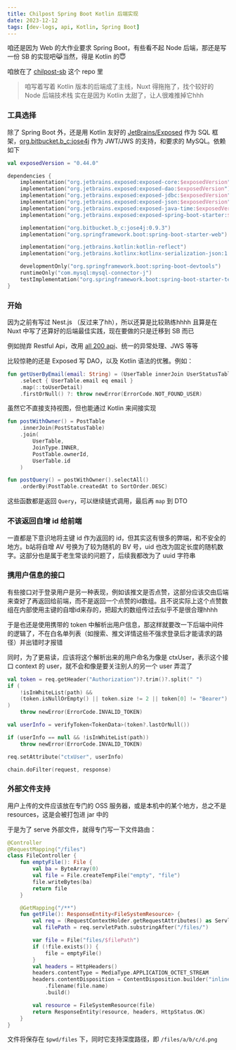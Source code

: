 ```yaml
---
title: Chilpost Spring Boot Kotlin 后端实现
date: 2023-12-12
tags: [dev-logs, api, Kotlin, Spring Boot]
---
```


咱还是因为 Web 的大作业要求 Spring Boot，有些看不起 Node 后端，那还是写一份 SB 的实现吧😹当然，得是 Kotlin 的😇

咱放在了 [chilpost-sb] 这个 repo 里

> 咱写着写着 Kotlin 版本的后端成了主线，Nuxt 得拖拖了，找个较好的 Node 后端技术栈
> 实在是因为 Kotlin 太甜了，让人很难推掉它hhh

### 工具选择

除了 Spring Boot 外，还是用 Kotlin 友好的 [JetBrains/Exposed] 作为 SQL 框架，[org.bitbucket.b_c:jose4j] 作为 JWT/JWS 的支持，和要求的 MySQL。依赖如下

```kotlin
val exposedVersion = "0.44.0"

dependencies {
    implementation("org.jetbrains.exposed:exposed-core:$exposedVersion")
    implementation("org.jetbrains.exposed:exposed-dao:$exposedVersion")
    implementation("org.jetbrains.exposed:exposed-jdbc:$exposedVersion")
    implementation("org.jetbrains.exposed:exposed-json:$exposedVersion")
    implementation("org.jetbrains.exposed:exposed-java-time:$exposedVersion")
    implementation("org.jetbrains.exposed:exposed-spring-boot-starter:$exposedVersion")

    implementation("org.bitbucket.b_c:jose4j:0.9.3")
    implementation("org.springframework.boot:spring-boot-starter-web")

    implementation("org.jetbrains.kotlin:kotlin-reflect")
    implementation("org.jetbrains.kotlinx:kotlinx-serialization-json:1.5.1")

    developmentOnly("org.springframework.boot:spring-boot-devtools")
    runtimeOnly("com.mysql:mysql-connector-j")
    testImplementation("org.springframework.boot:spring-boot-starter-test")
}
```

### 开始

因为之前有写过 Nest.js （反过来了hh），所以还算是比较熟练hhhh 且算是在 Nuxt 中写了还算好的后端最佳实践，现在要做的只是迁移到 SB 而已

例如抛弃 Restful Api，改用 [all 200 api]、统一的异常处理、JWS 等等

比较惊艳的还是 Exposed 写 DAO，以及 Kotlin 语法的优雅。例如：

```kotlin
fun getUserByEmail(email: String) = (UserTable innerJoin UserStatusTable)
    .select { UserTable.email eq email }
    .map(::toUserDetail)
    .firstOrNull() ?: throw newError(ErrorCode.NOT_FOUND_USER)
```

虽然它不直接支持视图，但也能通过 Kotlin 来间接实现

```kotlin
fun postWithOwner() = PostTable
    .innerJoin(PostStatusTable)
    .join(
        UserTable,
        JoinType.INNER,
        PostTable.ownerId,
        UserTable.id
    )

fun postQuery() = postWithOwner().selectAll()
    .orderBy(PostTable.createdAt to SortOrder.DESC)
```

这些函数都是返回 `Query`，可以继续链式调用，最后再 `map` 到 DTO

### 不该返回自增 id 给前端

一直都是下意识地将主键 id 作为返回的 id，但其实这有很多的弊端，和不安全的地方。b站将自增 AV 号换为了较为随机的 BV 号，uid 也改为固定长度的随机数字。这部分也是属于老生常谈的问题了，后续我都改为了 uuid 字符串

### 携用户信息的接口

有些接口对于登录用户是另一种表现，例如该推文是否点赞，这部分应该交由后端来查好了再返回给前端，而不是返回一个点赞的id数组。且不说实际上这个点赞数组在内部使用主键的自增id来存的，把超大的数组传过去似乎不是很合理hhhh

于是也还是使用携带的 token 中解析出用户信息，那这样就要改一下后端中间件的逻辑了，不在白名单列表（如搜索、推文详情这些不强求登录后才能请求的路径）并出错时才报错

同时，为了更易读，应该将这个解析出来的用户命名为像是 ctxUser，表示这个接口 context 的 user，就不会和像是要关注别人的另一个 user 弄混了

```kotlin {3,10}
val token = req.getHeader("Authorization")?.trim()?.split(" ")
if (
    !isInWhiteList(path) &&
    (token.isNullOrEmpty() || token.size != 2 || token[0] != "Bearer")
)
    throw newError(ErrorCode.INVALID_TOKEN)

val userInfo = verifyToken<TokenData>(token?.lastOrNull())

if (userInfo == null && !isInWhiteList(path))
    throw newError(ErrorCode.INVALID_TOKEN)

req.setAttribute("ctxUser", userInfo)

chain.doFilter(request, response)
```

### 外部文件支持

用户上传的文件应该放在专门的 OSS 服务器，或是本机中的某个地方，总之不是 resources，这是会被打包进 jar 中的

于是为了 serve 外部文件，就得专门写一下文件路由：

```kotlin
@Controller
@RequestMapping("/files")
class FileController {
    fun emptyFile(): File {
        val ba = ByteArray(0)
        val file = File.createTempFile("empty", "file")
        file.writeBytes(ba)
        return file
    }

    @GetMapping("/**")
    fun getFile(): ResponseEntity<FileSystemResource> {
        val req = (RequestContextHolder.getRequestAttributes() as ServletRequestAttributes).request
        val filePath = req.servletPath.substringAfter("/files/")

        var file = File("files/$filePath")
        if (!file.exists()) {
            file = emptyFile()
        }
        val headers = HttpHeaders()
        headers.contentType = MediaType.APPLICATION_OCTET_STREAM
        headers.contentDisposition = ContentDisposition.builder("inline")
            .filename(file.name)
            .build()

        val resource = FileSystemResource(file)
        return ResponseEntity(resource, headers, HttpStatus.OK)
    }
}
```

文件将保存在 `$pwd/files` 下，同时它支持深度路径，即 `/files/a/b/c/d.png`

[chilpost-sb]: https://github.com/Chilfish/chilpost-sb
[JetBrains/Exposed]: https://github.com/JetBrains/Exposed
[org.bitbucket.b_c:jose4j]: https://bitbucket.org/b_c/jose4j/wiki/Home
[all 200 api]: ../return-all-HTTP200-api.md#spring-boot
